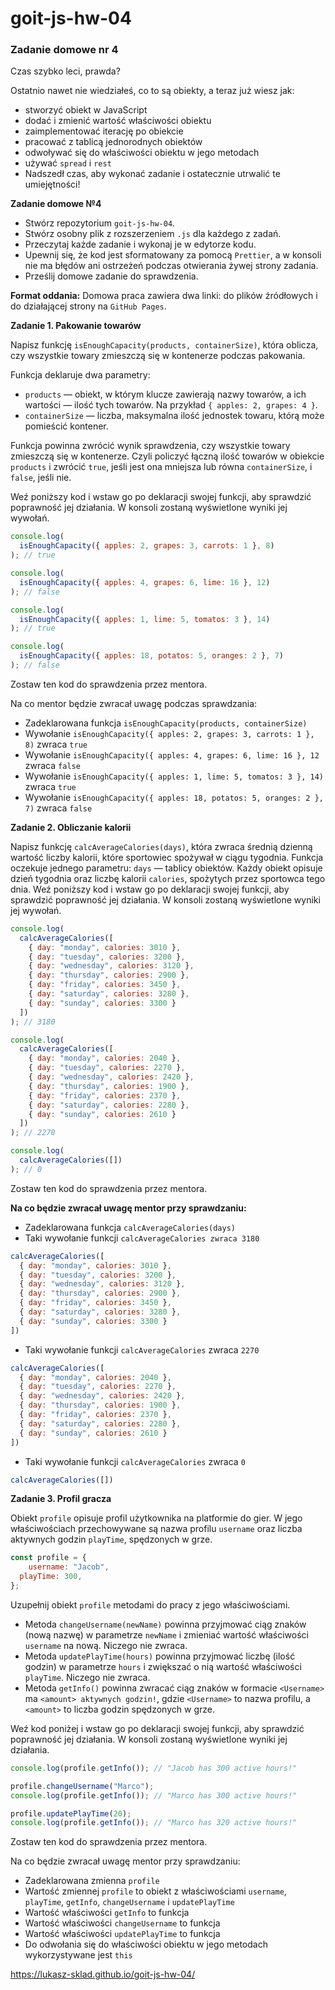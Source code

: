 # goit-js-hw-04
### Zadanie domowe nr 4

Czas szybko leci, prawda?

Ostatnio nawet nie wiedziałeś, co to są obiekty, a teraz już wiesz jak:

* stworzyć obiekt w JavaScript
* dodać i zmienić wartość właściwości obiektu
* zaimplementować iterację po obiekcie
* pracować z tablicą jednorodnych obiektów
* odwoływać się do właściwości obiektu w jego metodach
* używać `spread` i `rest`
* Nadszedł czas, aby wykonać zadanie i ostatecznie utrwalić te umiejętności!



__Zadanie domowe №4__

* Stwórz repozytorium `goit-js-hw-04`.
* Stwórz osobny plik z rozszerzeniem `.js` dla każdego z zadań.
* Przeczytaj każde zadanie i wykonaj je w edytorze kodu.
* Upewnij się, że kod jest sformatowany za pomocą `Prettier`, a w konsoli nie ma błędów ani ostrzeżeń podczas otwierania żywej strony zadania.
* Prześlij domowe zadanie do sprawdzenia.


__Format oddania:__ Domowa praca zawiera dwa linki: do plików źródłowych i do działającej strony na `GitHub Pages`.


__Zadanie 1. Pakowanie towarów__

Napisz funkcję `isEnoughCapacity(products, containerSize)`, która oblicza, czy wszystkie towary zmieszczą się w kontenerze podczas pakowania.

Funkcja deklaruje dwa parametry:

* `products` — obiekt, w którym klucze zawierają nazwy towarów, a ich wartości — ilość tych towarów. Na przykład `{ apples: 2, grapes: 4 }`.
* `containerSize` — liczba, maksymalna ilość jednostek towaru, którą może pomieścić kontener.


Funkcja powinna zwrócić wynik sprawdzenia, czy wszystkie towary zmieszczą się w kontenerze. Czyli policzyć łączną ilość towarów w obiekcie `products` i zwrócić `true`, jeśli jest ona mniejsza lub równa `containerSize`, i `false`, jeśli nie.



Weź poniższy kod i wstaw go po deklaracji swojej funkcji, aby sprawdzić poprawność jej działania. W konsoli zostaną wyświetlone wyniki jej wywołań.


```javascript
console.log(
  isEnoughCapacity({ apples: 2, grapes: 3, carrots: 1 }, 8)
); // true

console.log(
  isEnoughCapacity({ apples: 4, grapes: 6, lime: 16 }, 12)
); // false

console.log(
  isEnoughCapacity({ apples: 1, lime: 5, tomatos: 3 }, 14)
); // true

console.log(
  isEnoughCapacity({ apples: 18, potatos: 5, oranges: 2 }, 7)
); // false
```


Zostaw ten kod do sprawdzenia przez mentora.

Na co mentor będzie zwracał uwagę podczas sprawdzania:

* Zadeklarowana funkcja `isEnoughCapacity(products, containerSize)`
* Wywołanie `isEnoughCapacity({ apples: 2, grapes: 3, carrots: 1 }, 8)` zwraca `true`
* Wywołanie `isEnoughCapacity({ apples: 4, grapes: 6, lime: 16 }, 12` zwraca `false`
* Wywołanie `isEnoughCapacity({ apples: 1, lime: 5, tomatos: 3 }, 14)` zwraca `true`
* Wywołanie `isEnoughCapacity({ apples: 18, potatos: 5, oranges: 2 }, 7)` zwraca `false`


__Zadanie 2. Obliczanie kalorii__

Napisz funkcję `calcAverageCalories(days)`, która zwraca średnią dzienną wartość liczby kalorii, które sportowiec spożywał w ciągu tygodnia. Funkcja oczekuje jednego parametru: `days` — tablicy obiektów. Każdy obiekt opisuje dzień tygodnia oraz liczbę kalorii `calories`, spożytych przez sportowca tego dnia. Weź poniższy kod i wstaw go po deklaracji swojej funkcji, aby sprawdzić poprawność jej działania. W konsoli zostaną wyświetlone wyniki jej wywołań.


```javascript
console.log(
  calcAverageCalories([
    { day: "monday", calories: 3010 },
    { day: "tuesday", calories: 3200 },
    { day: "wednesday", calories: 3120 },
    { day: "thursday", calories: 2900 },
    { day: "friday", calories: 3450 },
    { day: "saturday", calories: 3280 },
    { day: "sunday", calories: 3300 }
  ])
); // 3180

console.log(
  calcAverageCalories([
    { day: "monday", calories: 2040 },
    { day: "tuesday", calories: 2270 },
    { day: "wednesday", calories: 2420 },
    { day: "thursday", calories: 1900 },
    { day: "friday", calories: 2370 },
    { day: "saturday", calories: 2280 },
    { day: "sunday", calories: 2610 }
  ])
); // 2270

console.log(
  calcAverageCalories([])
); // 0
```


Zostaw ten kod do sprawdzenia przez mentora.



__Na co będzie zwracał uwagę mentor przy sprawdzaniu:__


* Zadeklarowana funkcja `calcAverageCalories(days)`
* Taki wywołanie funkcji `calcAverageCalories zwraca 3180`

```javascript
calcAverageCalories([
  { day: "monday", calories: 3010 },
  { day: "tuesday", calories: 3200 },
  { day: "wednesday", calories: 3120 },
  { day: "thursday", calories: 2900 },
  { day: "friday", calories: 3450 },
  { day: "saturday", calories: 3280 },
  { day: "sunday", calories: 3300 }
])
```

* Taki wywołanie funkcji `calcAverageCalories` zwraca `2270`

```javascript
calcAverageCalories([
  { day: "monday", calories: 2040 },
  { day: "tuesday", calories: 2270 },
  { day: "wednesday", calories: 2420 },
  { day: "thursday", calories: 1900 },
  { day: "friday", calories: 2370 },
  { day: "saturday", calories: 2280 },
  { day: "sunday", calories: 2610 }
])
```

* Taki wywołanie funkcji `calcAverageCalories` zwraca `0`

```javascript
calcAverageCalories([])
```


__Zadanie 3. Profil gracza__

Obiekt `profile` opisuje profil użytkownika na platformie do gier. W jego właściwościach przechowywane są nazwa profilu `username` oraz liczba aktywnych godzin `playTime`, spędzonych w grze.


```javascript
const profile = {
	username: "Jacob",
  playTime: 300,
};
```


Uzupełnij obiekt `profile` metodami do pracy z jego właściwościami.

* Metoda `changeUsername(newName)` powinna przyjmować ciąg znaków (nową nazwę) w parametrze `newName` i zmieniać wartość właściwości `username` na nową. Niczego nie zwraca.
* Metoda `updatePlayTime(hours)` powinna przyjmować liczbę (ilość godzin) w parametrze `hours` i zwiększać o nią wartość właściwości `playTime`. Niczego nie zwraca.
* Metoda `getInfo()` powinna zwracać ciąg znaków w formacie `<Username>` ma `<amount> aktywnych godzin!`, gdzie `<Username>` to nazwa profilu, a `<amount>` to liczba godzin spędzonych w grze.


Weź kod poniżej i wstaw go po deklaracji swojej funkcji, aby sprawdzić poprawność jej działania. W konsoli zostaną wyświetlone wyniki jej działania.


```javascript
console.log(profile.getInfo()); // "Jacob has 300 active hours!"

profile.changeUsername("Marco");
console.log(profile.getInfo()); // "Marco has 300 active hours!"

profile.updatePlayTime(20);
console.log(profile.getInfo()); // "Marco has 320 active hours!"
```


Zostaw ten kod do sprawdzenia przez mentora.

Na co będzie zwracał uwagę mentor przy sprawdzaniu:

* Zadeklarowana zmienna `profile`
* Wartość zmiennej `profile` to obiekt z właściwościami `username`, `playTime`, `getInfo`, `changeUsername` i `updatePlayTime`
* Wartość właściwości `getInfo` to funkcja
* Wartość właściwości `changeUsername` to funkcja
* Wartość właściwości `updatePlayTime` to funkcja
* Do odwołania się do właściwości obiektu w jego metodach wykorzystywane jest `this`

https://lukasz-sklad.github.io/goit-js-hw-04/
